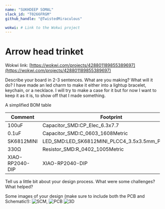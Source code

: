 ```yaml
---
name: "SUKHDEEP SOMAL"
slack_id: "T0266FRGM"
github_handle: "@TwistedMiraculous"

wokwi: # Link to the Wokwi project
---
```


# Arrow head trinket

Wokwi link: [https://wokwi.com/projects/428801189855389697](https://wokwi.com/projects/428801189855389697)


Describe your board in 2-3 sentences. What are you making? What will it do?
I have made an led charm to make it either into a lightup bracelet, keychain, or a necklace. I will try to make a case for it but for now I want to keep it as it is, to show off that I made something.


A simplified BOM table

| Comment           | Footprint                                      | Quantity | LCSC     | Cost   |
|-------------------|------------------------------------------------|----------|----------|--------|
| 100uF             | Capacitor_SMD:CP_Elec_6.3x7.7                  | 1        | C15008   | 0.0682$|
| 0.1uF             | Capacitor_SMD:C_0603_1608Metric                | 7        | C1538    | 0.0011$|
| SK6812MINI        | LED_SMD:LED_SK6812MINI_PLCC4_3.5x3.5mm_P1.75mm | 8        | C1538    | 0.0726$|
| 330Ω              | Resistor_SMD:R_0402_1005Metric                 | 1        | C25091   | 0.0006$|
| XIAO-RP2040-DIP   | XIAO-RP2040-DIP                                | 1        |          | $5-8   |

Tell us a little bit about your design process. What were some challenges? What helped?

Some images of your design (make sure to include both the PCB and Schematic!):
![SCM](https://hc-cdn.hel1.your-objectstorage.com/s/v3/cab15ad9baa39b12fd09e2b43aaad2070ab63e51_image.png),
![PCB](https://hc-cdn.hel1.your-objectstorage.com/s/v3/b41b4a3cc46279fc44b1973f1f21100cba4b699a_image.png)
![3D](https://hc-cdn.hel1.your-objectstorage.com/s/v3/79c6ab4354a366b6f4ca9e14a39feb65f76c6c20_image.png)